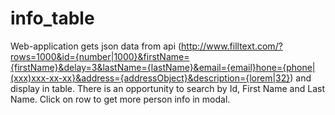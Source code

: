 # info_table
Web-application gets json data from api (http://www.filltext.com/?rows=1000&id={number|1000}&firstName={firstName}&delay=3&lastName={lastName}&email={email}hone={phone|(xxx)xxx-xx-xx}&address={addressObject}&description={lorem|32}) and display in table.
There is an opportunity to search by Id, First Name and Last Name.
Click on row to get more person info in modal.
